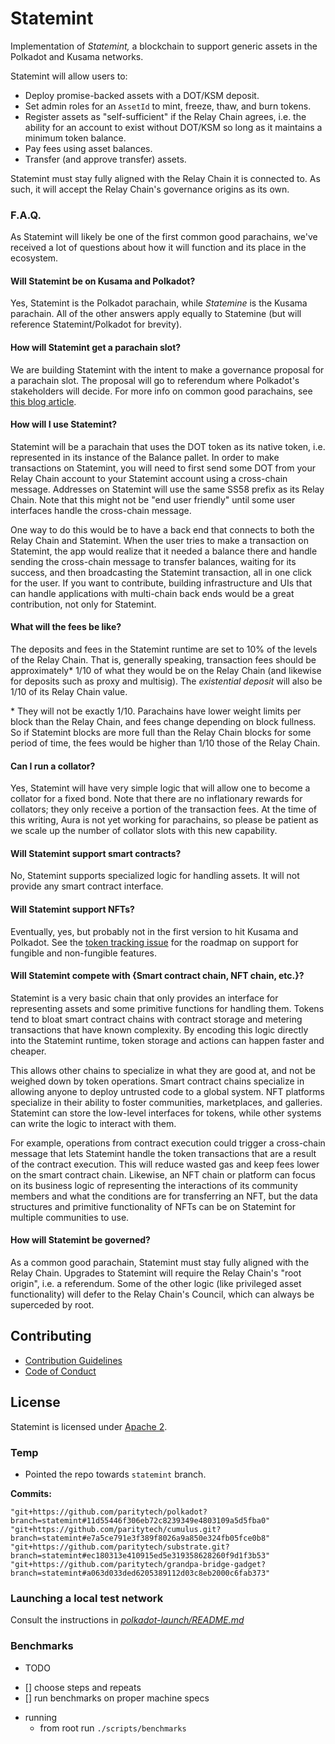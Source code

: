 # Statemint

Implementation of _Statemint,_ a blockchain to support generic assets in the Polkadot and Kusama
networks.

Statemint will allow users to:

- Deploy promise-backed assets with a DOT/KSM deposit.
- Set admin roles for an `AssetId` to mint, freeze, thaw, and burn tokens.
- Register assets as "self-sufficient" if the Relay Chain agrees, i.e. the ability for an account
  to exist without DOT/KSM so long as it maintains a minimum token balance.
- Pay fees using asset balances.
- Transfer (and approve transfer) assets.

Statemint must stay fully aligned with the Relay Chain it is connected to. As such, it will accept
the Relay Chain's governance origins as its own.

### F.A.Q.

As Statemint will likely be one of the first common good parachains, we've received a lot of
questions about how it will function and its place in the ecosystem.

#### Will Statemint be on Kusama and Polkadot?

Yes, Statemint is the Polkadot parachain, while _Statemine_ is the Kusama parachain. All of the
other answers apply equally to Statemine (but will reference Statemint/Polkadot for brevity).

#### How will Statemint get a parachain slot?

We are building Statemint with the intent to make a governance proposal for a parachain slot. The
proposal will go to referendum where Polkadot's stakeholders will decide. For more info on common
good parachains, see [this blog
article](https://polkadot.network/common-good-parachains-an-introduction-to-governance-allocated-parachain-slots/).

#### How will I use Statemint?

Statemint will be a parachain that uses the DOT token as its native token, i.e. represented in its
instance of the Balance pallet. In order to make transactions on Statemint, you will need to first
send some DOT from your Relay Chain account to your Statemint account using a cross-chain message.
Addresses on Statemint will use the same SS58 prefix as its Relay Chain. Note that this might not
be "end user friendly" until some user interfaces handle the cross-chain message.

One way to do this would be to have a back end that connects to both the Relay Chain and Statemint.
When the user tries to make a transaction on Statemint, the app would realize that it needed a
balance there and handle sending the cross-chain message to transfer balances, waiting for its
success, and then broadcasting the Statemint transaction, all in one click for the user. If you
want to contribute, building infrastructure and UIs that can handle applications with multi-chain
back ends would be a great contribution, not only for Statemint.

#### What will the fees be like?

The deposits and fees in the Statemint runtime are set to 10% of the levels of the Relay Chain.
That is, generally speaking, transaction fees should be approximately\* 1/10 of what they would be
on the Relay Chain (and likewise for deposits such as proxy and multisig). The _existential
deposit_ will also be 1/10 of its Relay Chain value.

\* They will not be exactly 1/10. Parachains have lower weight limits per block than the Relay
Chain, and fees change depending on block fullness. So if Statemint blocks are more full than the
Relay Chain blocks for some period of time, the fees would be higher than 1/10 those of the Relay
Chain.

#### Can I run a collator?

Yes, Statemint will have very simple logic that will allow one to become a collator for a fixed
bond. Note that there are no inflationary rewards for collators; they only receive a portion of the
transaction fees. At the time of this writing, Aura is not yet working for parachains, so please be
patient as we scale up the number of collator slots with this new capability.

#### Will Statemint support smart contracts?

No, Statemint supports specialized logic for handling assets. It will not provide any smart
contract interface.

#### Will Statemint support NFTs?

Eventually, yes, but probably not in the first version to hit Kusama and Polkadot. See the [token
tracking issue](https://github.com/paritytech/substrate/issues/8453) for the roadmap on support for
fungible and non-fungible features.

#### Will Statemint compete with {Smart contract chain, NFT chain, etc.}?

Statemint is a very basic chain that only provides an interface for representing assets and some
primitive functions for handling them. Tokens tend to bloat smart contract chains with contract
storage and metering transactions that have known complexity. By encoding this logic directly into
the Statemint runtime, token storage and actions can happen faster and cheaper.

This allows other chains to specialize in what they are good at, and not be weighed down by token
operations. Smart contract chains specialize in allowing anyone to deploy untrusted code to a
global system. NFT platforms specialize in their ability to foster communities, marketplaces, and
galleries. Statemint can store the low-level interfaces for tokens, while other systems can write
the logic to interact with them.

For example, operations from contract execution could trigger a cross-chain message that lets
Statemint handle the token transactions that are a result of the contract execution. This will
reduce wasted gas and keep fees lower on the smart contract chain. Likewise, an NFT chain or
platform can focus on its business logic of representing the interactions of its community members
and what the conditions are for transferring an NFT, but the data structures and primitive
functionality of NFTs can be on Statemint for multiple communities to use.

#### How will Statemint be governed?

As a common good parachain, Statemint must stay fully aligned with the Relay Chain. Upgrades to
Statemint will require the Relay Chain's "root origin", i.e. a referendum. Some of the other logic
(like privileged asset functionality) will defer to the Relay Chain's Council, which can always be
superceded by root.

## Contributing

- [Contribution Guidelines](CONTRIBUTING.md)
- [Code of Conduct](CODE_OF_CONDUCT.md)

## License

Statemint is licensed under [Apache 2](LICENSE).

### Temp

* Pointed the repo towards `statemint` branch.

__Commits:__
```
"git+https://github.com/paritytech/polkadot?branch=statemint#11d55446f306eb72c8239349e4803109a5d5fba0"
"git+https://github.com/paritytech/cumulus.git?branch=statemint#e7a5ce791e3f389f8026a9a850e324fb05fce0b8"
"git+https://github.com/paritytech/substrate.git?branch=statemint#ec180313e410915ed5e319358628260f9d1f3b53"
"git+https://github.com/paritytech/grandpa-bridge-gadget?branch=statemint#a063d033ded6205389112d03c8eb2000c6fab373"
```

### Launching a local test network

Consult the instructions in [_polkadot-launch/README.md_](polkadot-launch/README.md)

### Benchmarks 

* TODO
 - [] choose steps and repeats
 - [] run benchmarks on proper machine specs

 * running 
    * from root run ```./scripts/benchmarks```
